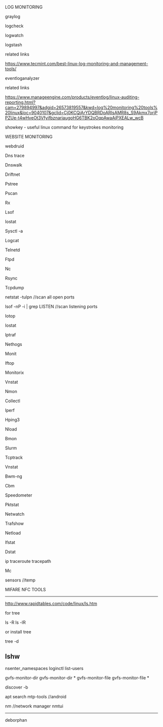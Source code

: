 LOG MONITORING

graylog

logcheck

logwatch

logstash

related links

https://www.tecmint.com/best-linux-log-monitoring-and-management-tools/

eventloganalyzer

related links

https://www.manageengine.com/products/eventlog/linux-auditing-reporting.html?cam=279894997&adgid=26573819557&kwd=log%20monitoring%20tools%20linux&loc=9040107&gclid=Cj0KCQiArYDQBRDoARIsAMR8s_S9Akmx7orjPPZUe-t4wHveOt3VfyifbznariaugoHG6TBK2oOqpAwaAjPXEALw_wcB

showkey - useful linux command for keystrokes monitoring

WEBSITE MONITORING

webdruid

Dns trace

Dnswalk

Driftnet

Pstree

Pscan

Rx

Lsof

Iostat

Sysctl -a

Logcat

Telnetd

Ftpd

Nc

Rsync

Tcpdump

netstat -tulpn //scan all open ports

lsof -nP -i | grep LISTEN //scan listening ports

Iotop

Iostat

Iptraf

Nethogs

Monit

Iftop

Monitorix

Vnstat

Nmon

Collectl

Iperf

Hping3

Nload

Bmon

Slurm

Tcptrack

Vnstat

Bwm-ng

Cbm

Speedometer

Pktstat

Netwatch

Trafshow

Netload

Ifstat

Dstat

ip
traceroute
tracepath

Mc

sensors //temp

MIFARE NFC TOOLS

-----------------------------------------------------
http://www.rapidtables.com/code/linux/ls.htm

for tree

ls -R
ls -lR

or install tree

tree -d

lshw
-----------------------------------------------------

nsenter_namespaces
loginctl list-users

gvfs-monitor-dir
gvfs-monitor-dir *
gvfs-monitor-file
gvfs-monitor-file *


discover -b

apt search
mtp-tools //android

nm	//network manager
nmtui

-----------------------------------------------------

deborphan